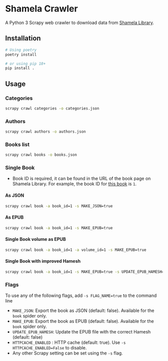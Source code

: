 # Shamela Crawler

A Python 3 Scrapy web crawler to download data from [Shamela Library](https://shamela.ws/).

## Installation

```bash
# Using poetry
poetry install

# or using pip 18+
pip install .
```

## Usage

### Categories

```bash
scrapy crawl categories -o categories.json
```

### Authors

```bash
scrapy crawl authors -o authors.json
```

### Books list

```bash
scrapy crawl books -o books.json
```

### Single Book

- Book ID is required, it can be found in the URL of the book page on Shamela Library. For example, the book ID
  for [this book](https://shamela.ws/book/1) is `1`.

#### As JSON

```bash
scrapy crawl book -a book_id=1 -s MAKE_JSON=true
```

#### As EPUB

```bash
scrapy crawl book -a book_id=1 -s MAKE_EPUB=true
```

#### Single Book volume as EPUB

```bash
scrapy crawl book -a book_id=1 -a volume_id=1 -s MAKE_EPUB=true
```

#### Single Book with improved Hamesh

```bash
scrapy crawl book -a book_id=1 -s MAKE_EPUB=true -s UPDATE_EPUB_HAMESH=true
```

### Flags

To use any of the following flags, add `-s FLAG_NAME=true` to the command line

- `MAKE_JSON`: Export the book as JSON (default: false). Available for the `book` spider only.
- `MAKE_EPUB`: Export the book as EPUB (default: false). Available for the `book` spider only.
- `UPDATE_EPUB_HAMESH`: Update the EPUB file with the correct Hamesh (default: false)
- `HTTPCACHE_ENABLED` : HTTP cache (default: true). Use `-s HTTPCACHE_ENABLED=False` to disable.
- Any other Scrapy setting can be set using the `-s` flag.
